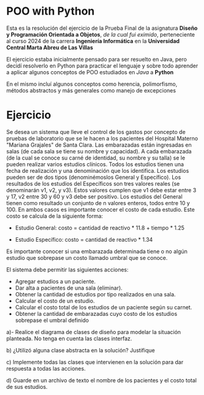
# POO with Python

Esta es la resolución del ejercicio de la Prueba Final de la asignatura **Diseño y Programación Orientada a Objetos**, _de la cual fui eximido_, perteneciente al curso 2024 de la carrera **Ingeniería Informática** en la **Universidad Central Marta Abreu de Las Villas**

El ejercicio estaba inicialmente pensado para ser resuelto en Java, pero decidí resolverlo en Python para practicar el lenguaje y sobre todo aprender a aplicar algunos conceptos de POO estudiados en _Java_ a **Python**

En el mismo incluí algunos conceptos como herencia, polimorfismo, métodos abstractos y más generales como manejo de excepciones 

# Ejercicio
Se desea un sistema que lleve el control de los gastos por concepto de pruebas de laboratorio que se le hacen a los pacientes del Hospital Materno "Mariana Grajales" 
de Santa Clara. Las embarazadas están ingresadas en salas (de cada sala se tiene su nombre y capacidad). A cada embarazada (de la cual se conoce su carné de identidad, 
su nombre y su talla) se le pueden realizar varios estudios clínicos. Todos los estudios tienen una fecha de realización y una denominación que los identifica. Los 
estudios pueden ser de dos tipos (denominémoslos General y Específico). Los resultados de los estudios del Específicos son tres valores reales (se denominarán v1, v2, y 
v3). Estos valores cumplen que v1 debe estar entre 3 y 17, v2 entre 30 y 60 y v3 debe ser positivo. Los estudios del General tienen como resultado un conjunto de n valores enteros, todos entre 10 y 100.
En ambos casos es importante conocer el costo de cada estudio. Este costo se calcula de la siguiente forma: 

- Estudio General: costo = cantidad de reactivo * 11.8 + tiempo * 1.25

- Estudio Específico: costo = cantidad de reactivo * 1.34

Es importante conocer si una embarazada determinada tiene o no algún estudio que sobrepase un costo llamado umbral que se conoce.

El sistema debe permitir las siguientes acciones:

* Agregar estudios a un paciente.
* Dar alta a pacientes de una sala (eliminar).
* Obtener la cantidad de estudios por tipo realizados en una sala.
* Calcular el costo de un estudio.
* Calcular el costo total de los estudios de un paciente según su carnet.
* Obtener la cantidad de embarazadas cuyo costo de los estudios sobrepase el umbral definido

a)- Realice el diagrama de clases de diseño para modelar la situación planteada. No tenga en cuenta las clases interfaz.

b) ¿Utilizó alguna clase abstracta en la solución? Justifique

c) Implemente todas las clases que intervienen en la solución para dar respuesta a todas las acciones.

d) Guarde en un archivo de texto el nombre de los pacientes y el costo total de sus estudios.
